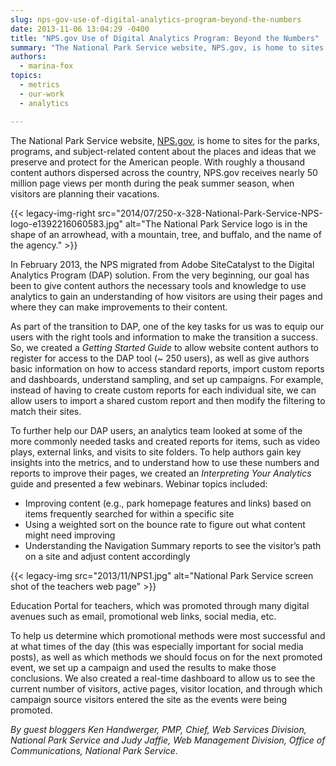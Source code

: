 ```yaml
---
slug: nps-gov-use-of-digital-analytics-program-beyond-the-numbers
date: 2013-11-06 13:04:29 -0400
title: "NPS.gov Use of Digital Analytics Program: Beyond the Numbers"
summary: "The National Park Service website, NPS.gov, is home to sites for the parks, programs, and subject-related content about the places and ideas that we preserve and protect for the American people."
authors:
  - marina-fox
topics:
  - metrics
  - our-work
  - analytics

---
```


The National Park Service website, [NPS.gov](http://www.nps.gov/), is home to sites for the parks, programs, and subject-related content about the places and ideas that we preserve and protect for the American people. With roughly a thousand content authors dispersed across the country, NPS.gov receives nearly 50 million page views per month during the peak summer season, when visitors are planning their vacations.

{{< legacy-img-right src="2014/07/250-x-328-National-Park-Service-NPS-logo-e1392216060583.jpg" alt="The National Park Service logo is in the shape of an arrowhead, with a mountain, tree, and buffalo, and the name of the agency." >}}

In February 2013, the NPS migrated from Adobe SiteCatalyst to the Digital Analytics Program (DAP) solution. From the very beginning, our goal has been to give content authors the necessary tools and knowledge to use analytics to gain an understanding of how visitors are using their pages and where they can make improvements to their content.

As part of the transition to DAP, one of the key tasks for us was to equip our users with the right tools and information to make the transition a success. So, we created a _Getting Started Guide_ to allow website content authors to register for access to the DAP tool (~ 250 users), as well as give authors basic information on how to access standard reports, import custom reports and dashboards, understand sampling, and set up campaigns. For example, instead of having to create custom reports for each individual site, we can allow users to import a shared custom report and then modify the filtering to match their sites.

To further help our DAP users, an analytics team looked at some of the more commonly needed tasks and created reports for items, such as video plays, external links, and visits to site folders. To help authors gain key insights into the metrics, and to understand how to use these numbers and reports to improve their pages, we created an _Interpreting Your Analytics_ guide and presented a few webinars. Webinar topics included:

  * Improving content (e.g., park homepage features and links) based on items frequently searched for within a specific site
  * Using a weighted sort on the bounce rate to figure out what content might need improving
  * Understanding the Navigation Summary reports to see the visitor’s path on a site and adjust content accordingly

{{< legacy-img src="2013/11/NPS1.jpg" alt="National Park Service screen shot of the teachers web page" >}}

Education Portal for teachers, which was promoted through many digital avenues such as email, promotional web links, social media, etc.

To help us determine which promotional methods were most successful and at what times of the day (this was especially important for social media posts), as well as which methods we should focus on for the next promoted event, we set up a campaign and used the results to make those conclusions. We also created a real-time dashboard to allow us to see the current number of visitors, active pages, visitor location, and through which campaign source visitors entered the site as the events were being promoted.

_By guest bloggers Ken Handwerger, PMP, Chief, Web Services Division, National Park Service and Judy Jaffie, Web Management Division, Office of Communications, National Park Service._
